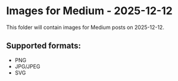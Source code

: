 # Images for Medium - 2025-12-12

This folder will contain images for Medium posts on 2025-12-12.

## Supported formats:
- PNG
- JPG/JPEG
- SVG
